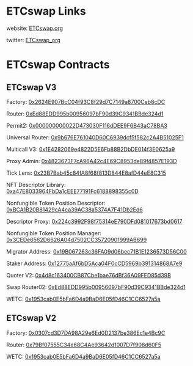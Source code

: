 # ETCswap Links

website: [ETCswap.org](https://etcswap.org)

twitter: [ETCswap_org](https://x.com/ETCswap_org)


# ETCswap Contracts

## ETCswap V3

Factory: [0x2624E907BcC04f93C8f29d7C7149a8700Ceb8cDC](https://etc.blockscout.com/address/0x2624E907BcC04f93C8f29d7C7149a8700Ceb8cDC)

Router: [0xEd88EDD995b00956097bF90d39C9341BBde324d1](https://etc.blockscout.com/address/0xEd88EDD995b00956097bF90d39C9341BBde324d1)

Permit2: [0x000000000022D473030F116dDEE9F6B43aC78BA3](https://etc.blockscout.com/address/0x000000000022D473030F116dDEE9F6B43aC78BA3)

Universal Router: [0x9b676E761040D60C6939dcf5f582c2A4B51025F1](https://etc.blockscout.com/address/0x9b676E761040D60C6939dcf5f582c2A4B51025F1)

Multicall V3: [0x1E4282069e4822D5E6Fb88B2DbDE014f3E0625a9](https://etc.blockscout.com/address/0x1E4282069e4822D5E6Fb88B2DbDE014f3E0625a9)

Proxy Admin: [0x4823673F7cA96A42c4E69C8953de89f4857E193D](https://etc.blockscout.com/address/0x4823673F7cA96A42c4E69C8953de89f4857E193D)

Tick Lens: [0x23B7Bab45c84fA8f68f813D844E8afD44eE8C315](https://etc.blockscout.com/address/0x23B7Bab45c84fA8f68f813D844E8afD44eE8C315)

NFT Descriptor Library: [0xa47E8033964FbDa1cEEE77191Fc6188898355c0D](https://etc.blockscout.com/address/0xa47E8033964FbDa1cEEE77191Fc6188898355c0D)

Nonfungible Token Position Descriptor: [0xBCA1B20B81429cA4ca39AC38a5374A7F41Db2Ed6](https://etc.blockscout.com/address/0xBCA1B20B81429cA4ca39AC38a5374A7F41Db2Ed6)

Descriptor Proxy: [0x224c3992F98f75314eE790DFd081017673bd0617](https://etc.blockscout.com/address/0x224c3992F98f75314eE790DFd081017673bd0617)

Nonfungible Token Position Manager: [0x3CEDe6562D6626A04d7502CC35720901999AB699](https://etc.blockscout.com/address/0x3CEDe6562D6626A04d7502CC35720901999AB699)

Migrator Address: [0x19B067263c36FA09d06bec71B1E1236573D56C00](https://etc.blockscout.com/address/0x19B067263c36FA09d06bec71B1E1236573D56C00)

Staker Address: [0x12775aAf6bD5Aca04F0cCD5969b391314868A7e9](https://etc.blockscout.com/address/0x12775aAf6bD5Aca04F0cCD5969b391314868A7e9)

Quoter V2: [0x4d8c163400CB87Cbe1bae76dBf36A09FED85d39B](https://etc.blockscout.com/address/0x4d8c163400CB87Cbe1bae76dBf36A09FED85d39B)

Swap Router02: [0xEd88EDD995b00956097bF90d39C9341BBde324d1](https://etc.blockscout.com/address/0xEd88EDD995b00956097bF90d39C9341BBde324d1)

WETC: [0x1953cab0E5bFa6D4a9BaD6E05fD46C1CC6527a5a](https://etc.blockscout.com/address/0x1953cab0E5bFa6D4a9BaD6E05fD46C1CC6527a5a)

## ETCswap V2

Factory: [0x0307cd3D7DA98A29e6Ed0D2137be386Ec1e4Bc9C](https://etc.blockscout.com/address/0x0307cd3D7DA98A29e6Ed0D2137be386Ec1e4Bc9C)

Router: [0x79Bf07555C34e68C4Ae93642d1007D7f908d60F5](https://etc.blockscout.com/address/0x79Bf07555C34e68C4Ae93642d1007D7f908d60F5)

WETC: [0x1953cab0E5bFa6D4a9BaD6E05fD46C1CC6527a5a](https://etc.blockscout.com/address/0x1953cab0E5bFa6D4a9BaD6E05fD46C1CC6527a5a)
